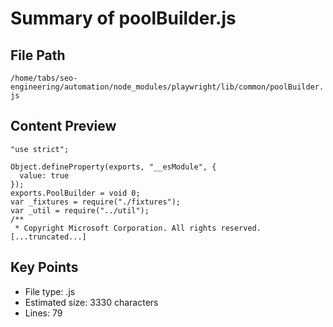 # Summary of poolBuilder.js
  
## File Path
`/home/tabs/seo-engineering/automation/node_modules/playwright/lib/common/poolBuilder.js`

## Content Preview
```
"use strict";

Object.defineProperty(exports, "__esModule", {
  value: true
});
exports.PoolBuilder = void 0;
var _fixtures = require("./fixtures");
var _util = require("../util");
/**
 * Copyright Microsoft Corporation. All rights reserved.
[...truncated...]
```

## Key Points
- File type: .js
- Estimated size: 3330 characters
- Lines: 79
